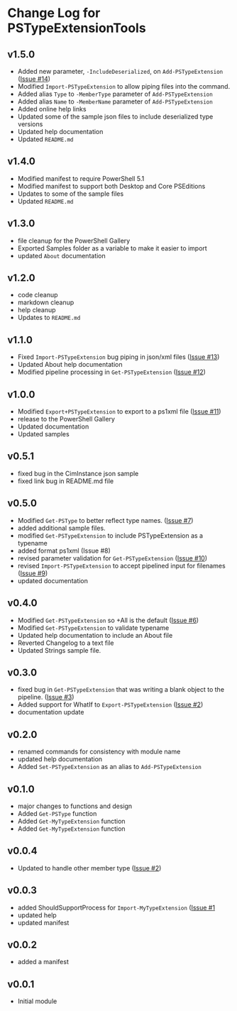 # Change Log for PSTypeExtensionTools

## v1.5.0

+ Added new parameter, `-IncludeDeserialized`, on `Add-PSTypeExtension` ([Issue #14](https://github.com/jdhitsolutions/PSTypeExtensionTools/issues/14))
+ Modified `Import-PSTypeExtension` to allow piping files into the command.
+ Added alias `Type` to `-MemberType` parameter of `Add-PSTypeExtension`
+ Added alias `Name` to `-MemberName` parameter of `Add-PSTypeExtension`
+ Added online help links
+ Updated some of the sample json files to include deserialized type versions
+ Updated help documentation
+ Updated `README.md`

## v1.4.0

+ Modified manifest to require PowerShell 5.1
+ Modified manifest to support both Desktop and Core PSEditions
+ Updates to some of the sample files
+ Updated `README.md`

## v1.3.0

+ file cleanup for the PowerShell Gallery
+ Exported Samples folder as a variable to make it easier to import
+ updated `About` documentation

## v1.2.0

+ code cleanup
+ markdown cleanup
+ help cleanup
+ Updates to `README.md`

## v1.1.0

+ Fixed `Import-PSTypeExtension` bug piping in json/xml files ([Issue #13](https://github.com/jdhitsolutions/PSTypeExtensionTools/issues/13))
+ Updated About help documentation
+ Modified pipeline processing in `Get-PSTypeExtension` ([Issue #12](https://github.com/jdhitsolutions/PSTypeExtensionTools/issues/12))

## v1.0.0

+ Modified `Export+PSTypeExtension` to export to a ps1xml file ([Issue #11](https://github.com/jdhitsolutions/PSTypeExtensionTools/issues/11))
+ release to the PowerShell Gallery
+ Updated documentation
+ Updated samples

## v0.5.1

+ fixed bug in the CimInstance json sample
+ fixed link bug in README.md file

## v0.5.0

+ Modified `Get-PSType` to better reflect type names. ([Issue #7](https://github.com/jdhitsolutions/PSTypeExtensionTools/issues/7))
+ added additional sample files.
+ modified `Get-PSTypeExtension` to include PSTypeExtension as a typename
+ added format ps1xml (Issue #8)
+ revised parameter validation for `Get-PSTypeExtension` ([Issue #10](https://github.com/jdhitsolutions/PSTypeExtensionTools/issues/10))
+ revised `Import-PSTypeExtension` to accept pipelined input for filenames ([Issue #9](https://github.com/jdhitsolutions/PSTypeExtensionTools/issues/9))
+ updated documentation

## v0.4.0

+ Modified `Get-PSTypeExtension` so +All is the default ([Issue #6](https://github.com/jdhitsolutions/PSTypeExtensionTools/issues/6))
+ Modified `Get-PSTypeExtension` to validate typename
+ Updated help documentation to include an About file
+ Reverted Changelog to a text file
+ Updated Strings sample file.

## v0.3.0

+ fixed bug in `Get-PSTypeExtension` that was writing a blank object to the pipeline. ([Issue #3](https://github.com/jdhitsolutions/PSTypeExtensionTools/issues/3))
+ Added support for WhatIf to `Export-PSTypeExtension` ([Issue #2](https://github.com/jdhitsolutions/PSTypeExtensionTools/issues/2))
+ documentation update

## v0.2.0

+ renamed commands for consistency with module name
+ updated help documentation
+ Added `Set-PSTypeExtension` as an alias to `Add-PSTypeExtension`

## v0.1.0

+ major changes to functions and design
+ Added `Get-PSType` function
+ Added `Get-MyTypeExtension` function
+ Added `Get-MyTypeExtension` function

## v0.0.4

+ Updated to handle other member type ([Issue #2](https://github.com/jdhitsolutions/PSTypeExtensionTools/issues/2))

## v0.0.3

+ added ShouldSupportProcess for `Import-MyTypeExtension` ([Issue #1](https://github.com/jdhitsolutions/PSTypeExtensionTools/issues/1)
+ updated help
+ updated manifest

## v0.0.2

+ added a manifest

## v0.0.1

+ Initial module
